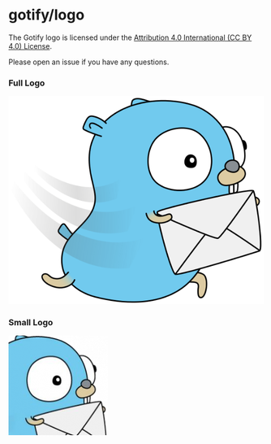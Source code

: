 # gotify/logo

The Gotify logo is licensed under the 
[Attribution 4.0 International (CC BY 4.0) License](http://creativecommons.org/licenses/by/4.0/).

Please open an issue if you have any questions.

### Full Logo

[![Logo](gotify-logo.png)](gotify-logo.png)

### Small Logo

[![Logo Small](gotify-logo-small.png)](gotify-logo-small.png)
